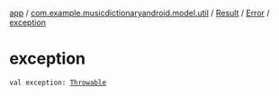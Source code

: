 [app](../../../index.md) / [com.example.musicdictionaryandroid.model.util](../../index.md) / [Result](../index.md) / [Error](index.md) / [exception](./exception.md)

# exception

`val exception: `[`Throwable`](https://kotlinlang.org/api/latest/jvm/stdlib/kotlin/-throwable/index.html)